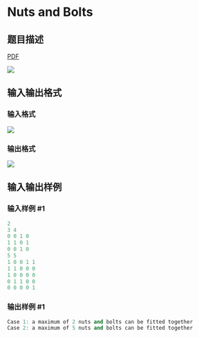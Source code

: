 # Nuts and Bolts

## 题目描述

[problemUrl]: https://uva.onlinejudge.org/index.php?option=com_onlinejudge&Itemid=8&category=23&page=show_problem&problem=2079

[PDF](https://uva.onlinejudge.org/external/111/p11138.pdf)

![](https://cdn.luogu.com.cn/upload/vjudge_pic/UVA11138/bf070911431499f7fd8a9fbbaeb6d226aeaea29d.png)

## 输入输出格式

### 输入格式

![](https://cdn.luogu.com.cn/upload/vjudge_pic/UVA11138/726b590e09f67b1913660beffe594d9e629bb20c.png)

### 输出格式

![](https://cdn.luogu.com.cn/upload/vjudge_pic/UVA11138/45216664da71c1242793cf28577f98b97a422f28.png)

## 输入输出样例

### 输入样例 #1

```cpp
2
3 4
0 0 1 0
1 1 0 1
0 0 1 0
5 5
1 0 0 1 1
1 1 0 0 0
1 0 0 0 0
0 1 1 0 0
0 0 0 0 1
```


### 输出样例 #1

```cpp
Case 1: a maximum of 2 nuts and bolts can be fitted together
Case 2: a maximum of 5 nuts and bolts can be fitted together
```


